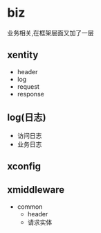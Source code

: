# biz

业务相关,在框架层面又加了一层

## xentity

- header
- log
- request
- response

## log(日志)

* 访问日志
* 业务日志

## xconfig

## xmiddleware

* common
    * header
    * 请求实体

##  
  